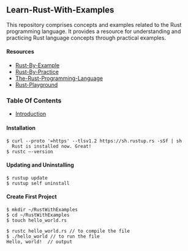 ## Learn-Rust-With-Examples
This repository comprises concepts and examples related to the Rust programming language. It provides a resource for understanding and practicing Rust language concepts through practical examples.

#### Resources 
- [Rust-By-Example](https://doc.rust-lang.org/rust-by-example/index.html)
- [Rust-By-Practice](https://practice.rs/why-exercise.html)
- [The-Rust-Programming-Language](https://doc.rust-lang.org/book/title-page.html)
- [Rust-Playground](https://play.rust-lang.org/?version=stable&mode=debug&edition=2021)

### Table Of Contents
- [Introduction](https://github.com/jitendragangwar123/Learn-Rust-With-Examples/tree/main/Introduction)





  
#### Installation
```shell
$ curl --proto '=https' --tlsv1.2 https://sh.rustup.rs -sSf | sh
  Rust is installed now. Great!
$ rustc –-version
```
#### Updating and Uninstalling
```shell
$ rustup update
$ rustup self uninstall
```
#### Create First Project
```shell
$ mkdir ~/RustWithExamples
$ cd ~/RustWithExamples
$ touch hello_world.rs
```
```shell
$ rustc hello_world.rs // to compile the file
$ ./hello_world // to run the file
Hello, world!  // output
```


